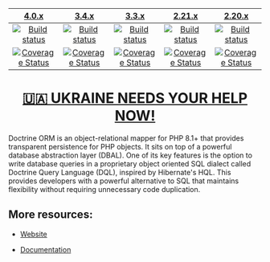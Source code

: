 |                      [4.0.x][4.0]                      |                      [3.4.x][3.4]                      |                      [3.3.x][3.3]                      |                      [2.21.x][2.21]                      |                      [2.20.x][2.20]                      |
|:------------------------------------------------------:|:------------------------------------------------------:|:------------------------------------------------------:|:--------------------------------------------------------:|:--------------------------------------------------------:|
|           [![Build status][4.0 image]][4.0]            |           [![Build status][3.4 image]][3.4]            |           [![Build status][3.3 image]][3.3]            |           [![Build status][2.21 image]][2.21]            |           [![Build status][2.20 image]][2.20]            |
| [![Coverage Status][4.0 coverage image]][4.0 coverage] | [![Coverage Status][3.4 coverage image]][3.4 coverage] | [![Coverage Status][3.3 coverage image]][3.3 coverage] | [![Coverage Status][2.21 coverage image]][2.21 coverage] | [![Coverage Status][2.20 coverage image]][2.20 coverage] |

[<h1 align="center">🇺🇦 UKRAINE NEEDS YOUR HELP NOW!</h1>](https://www.doctrine-project.org/stop-war.html)

Doctrine ORM is an object-relational mapper for PHP 8.1+ that provides transparent persistence
for PHP objects. It sits on top of a powerful database abstraction layer (DBAL). One of its key features
is the option to write database queries in a proprietary object oriented SQL dialect called Doctrine Query Language (DQL),
inspired by Hibernate's HQL. This provides developers with a powerful alternative to SQL that maintains flexibility
without requiring unnecessary code duplication.


## More resources:

* [Website](http://www.doctrine-project.org)
* [Documentation](https://www.doctrine-project.org/projects/doctrine-orm/en/stable/index.html)


  [4.0 image]: https://github.com/doctrine/orm/actions/workflows/continuous-integration.yml/badge.svg?branch=4.0.x
  [4.0]: https://github.com/doctrine/orm/tree/4.0.x
  [4.0 coverage image]: https://codecov.io/gh/doctrine/orm/branch/4.0.x/graph/badge.svg
  [4.0 coverage]: https://codecov.io/gh/doctrine/orm/branch/4.0.x
  [3.4 image]: https://github.com/doctrine/orm/actions/workflows/continuous-integration.yml/badge.svg?branch=3.4.x
  [3.4]: https://github.com/doctrine/orm/tree/3.4.x
  [3.4 coverage image]: https://codecov.io/gh/doctrine/orm/branch/3.4.x/graph/badge.svg
  [3.4 coverage]: https://codecov.io/gh/doctrine/orm/branch/3.4.x
  [3.3 image]: https://github.com/doctrine/orm/actions/workflows/continuous-integration.yml/badge.svg?branch=3.3.x
  [3.3]: https://github.com/doctrine/orm/tree/3.3.x
  [3.3 coverage image]: https://codecov.io/gh/doctrine/orm/branch/3.3.x/graph/badge.svg
  [3.3 coverage]: https://codecov.io/gh/doctrine/orm/branch/3.3.x
  [2.21 image]: https://github.com/doctrine/orm/actions/workflows/continuous-integration.yml/badge.svg?branch=2.21.x
  [2.21]: https://github.com/doctrine/orm/tree/2.21.x
  [2.21 coverage image]: https://codecov.io/gh/doctrine/orm/branch/2.21.x/graph/badge.svg
  [2.21 coverage]: https://codecov.io/gh/doctrine/orm/branch/2.21.x
  [2.20 image]: https://github.com/doctrine/orm/actions/workflows/continuous-integration.yml/badge.svg?branch=2.20.x
  [2.20]: https://github.com/doctrine/orm/tree/2.20.x
  [2.20 coverage image]: https://codecov.io/gh/doctrine/orm/branch/2.20.x/graph/badge.svg
  [2.20 coverage]: https://codecov.io/gh/doctrine/orm/branch/2.20.x
